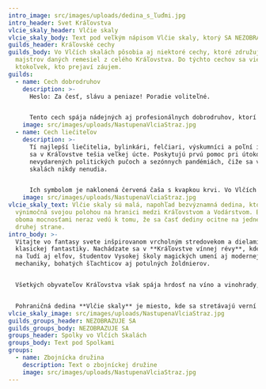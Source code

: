 ```yaml
---
intro_image: src/images/uploads/dedina_s_ľuďmi.jpg
intro_header: Svet Kráľovstva
vlcie_skaly_header: Vlčie skaly
vlcie_skaly_body: Text pod veľkým nápisom Vlčie skaly, ktorý SA NEZOBRAZUJE
guilds_header: Kráľovské cechy
guilds_body: Vo Vlčích skalách pôsobia aj niektoré cechy, ktoré združujú
  majstrov daných remesiel z celého Kráľovstva. Do týchto cechov sa vie pridať
  ktokoľvek, kto prejaví záujem.
guilds:
  - name: Cech dobrodruhov
    description: >-
      Heslo: Za česť, slávu a peniaze! Poradie voliteľné. 


      Tento cech spája nádejných aj profesionálnych dobrodruhov, ktorí sa svojim mečom či umom neváhajú popasovať s každou hrozbou pre Vlčie skaly, či už dedinu ohrozuje divoká zver, alebo krčmárovi došla zverina do guláša.
    image: src/images/uploads/NastupenaVlciaStraz.jpg
  - name: Cech liečiteľov
    description: >-
      Tí najlepší liečitelia, bylinkári, felčiari, výskumníci a poľní inovátori
      sa v Kráľovstve tešia veľkej úcte. Poskytujú prvú pomoc pri útokoch,
      nevydarených politických pučoch a sezónnych pandémiách, čiže sa vo Vlčích
      skalách nikdy nenudia.  


      Ich symbolom je naklonená červená čaša s kvapkou krvi. Vo Vlčích skalách ich združuje Lazaret u nemilosrdných bratov, ktorý od roku 1324 sídli v miestnej pevnosti.
    image: src/images/uploads/NastupenaVlciaStraz.jpg
vlcie_skaly_text: Vlčie skaly sú malá, napohľad bezvýznamná dedina, ktorá je
  výnimočná svojou polohou na hranici medzi Kráľovstvom a Vodárstvom. Boje medzi
  oboma mocnosťami neraz vedú k tomu, že sa časť dediny ocitne na jednej alebo
  druhej strane.
intro_body: >-
  Vitajte vo fantasy svete inšpirovanom vrcholným stredovekom a dielami
  klasickej fantastiky. Nachádzate sa v **Kráľovstve vínnej révy**, kde narazíte
  na ľudí aj elfov, študentov Vysokej školy magických umení aj modernej
  mechaniky, bohatých šľachticov aj potulných žoldnierov.


  Všetkých obyvateľov Kráľovstva však spája hrdosť na víno a vinohrady, na ktoré si robí zálusk susedná **Akvilónia**, známa aj ako Vodárske kráľovstvo. Vodárstvo sníva o revolúcii, ktorú by do Kráľovstva prinieslo, o zalievaní vinohradov vodou z vodovodov, o miešaných nápojoch a ďalších moderných reformách.


  Pohraničná dedina **Vlčie skaly** je miesto, kde sa stretávajú verní občania Kráľovstva, inovátori aj špehovia z Vodárstva, ale hlavne dobrodruhovia z oboch strán.
vlcie_skaly_image: src/images/uploads/NastupenaVlciaStraz.jpg
guilds_groups_header: NEZOBRAZUJE SA
guilds_groups_body: NEZOBRAZUJE SA
groups_header: Spolky vo Vlčích Skalách
groups_body: Text pod Spolkami
groups:
  - name: Zbojnícka družina
    description: Text o zbojníckej družine
    image: src/images/uploads/NastupenaVlciaStraz.jpg
---
```

